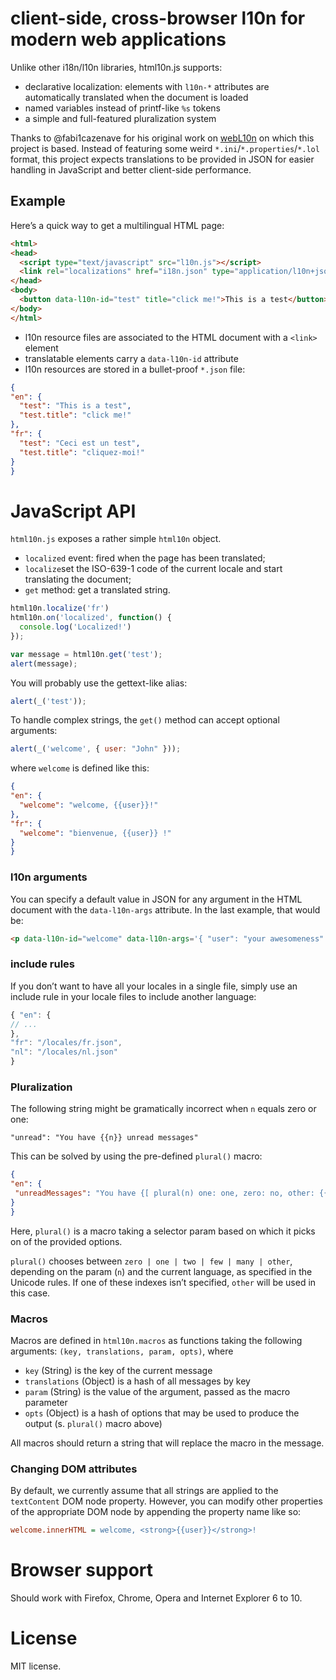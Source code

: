 # client-side, cross-browser l10n for modern web applications

Unlike other i18n/l10n libraries, html10n.js supports:

* declarative localization: elements with `l10n-*` attributes are automatically translated when the document is loaded
* named variables instead of printf-like `%s` tokens
* a simple and full-featured pluralization system

Thanks to @fabi1cazenave for his original work on [webL10n](https://github.com/fabi1cazenave/webL10n/wiki) on which this project is based. Instead of featuring some weird `*.ini`/`*.properties`/`*.lol` format, this project expects translations to be provided in JSON for easier handling in JavaScript and better client-side performance.

## Example

Here’s a quick way to get a multilingual HTML page:

```html
<html>
<head>
  <script type="text/javascript" src="l10n.js"></script>
  <link rel="localizations" href="i18n.json" type="application/l10n+json"/>
</head>
<body>
  <button data-l10n-id="test" title="click me!">This is a test</button>
</body>
</html>
```

* l10n resource files are associated to the HTML document with a ``<link>`` element
* translatable elements carry a ``data-l10n-id`` attribute
* l10n resources are stored in a bullet-proof ``*.json`` file:

```json
{
"en": {
  "test": "This is a test",
  "test.title": "click me!"
},
"fr": {
  "test": "Ceci est un test",
  "test.title": "cliquez-moi!"
}
}
```


# JavaScript API

`html10n.js` exposes a rather simple `html10n` object.

* `localized` event: fired when the page has been translated;
* `localize`set the ISO-639-1 code of the current locale and start translating the document;
* `get` method: get a translated string.

```javascript
html10n.localize('fr')
html10n.on('localized', function() {
  console.log('Localized!')
});
```

```javascript
var message = html10n.get('test');
alert(message);
```

You will probably use the gettext-like alias:

```javascript
alert(_('test'));
```

To handle complex strings, the `get()` method can accept optional arguments:

```javascript
alert(_('welcome', { user: "John" }));
```

where `welcome` is defined like this:

```json
{
"en": {
  "welcome": "welcome, {{user}}!"
},
"fr": {
  "welcome": "bienvenue, {{user}} !"
}
}
```

### l10n arguments

You can specify a default value in JSON for any argument in the HTML document with the `data-l10n-args` attribute. In the last example, that would be:

```html
<p data-l10n-id="welcome" data-l10n-args='{ "user": "your awesomeness" }'>Welcome!</p>
```

### include rules

If you don’t want to have all your locales in a single file, simply use an include rule in your locale files to include another language:

```js
{ "en": {
// ...
},
"fr": "/locales/fr.json",
"nl": "/locales/nl.json"
}
```

### Pluralization

The following string might be gramatically incorrect when `n` equals zero or one:

```
"unread": "You have {{n}} unread messages"
```

This can be solved by using the pre-defined `plural()` macro:

```json
{
"en": {
 "unreadMessages": "You have {[ plural(n) one: one, zero: no, other: {{n}} ]} unread {[ plural(n) one: message, other: messages ]}"
}
}
```

Here, `plural()` is a macro taking a selector param based on which it picks on of the provided options.

`plural()` chooses between `zero | one | two | few | many | other`, depending on the param (`n`) and the current language, as specified in the Unicode rules. If one of these indexes isn’t specified,  `other` will be used in this case.


### Macros
Macros are defined in `html10n.macros` as functions taking the following arguments: `(key, translations, param, opts)`, where

 * `key` (String) is the key of the current message
 * `translations` (Object) is a hash of all messages by key
 * `param` (String) is the value of the argument, passed as the macro parameter
 * `opts` (Object) is a hash of options that may be used to produce the output (s. `plural()` macro above)

All macros should return a string that will replace the macro in the message.

### Changing DOM attributes
By default, we currently assume that all strings are applied to  the `textContent` DOM node property.
However, you can modify other properties of the appropriate DOM node by appending the property name like so:

```ini
welcome.innerHTML = welcome, <strong>{{user}}</strong>!
```


# Browser support
Should work with Firefox, Chrome, Opera and Internet Explorer 6 to 10.


# License
MIT license.